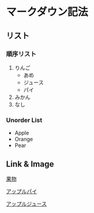 # マークダウン記法

## リスト

### 順序リスト

1. りんご
    -  あめ
    -  ジュース
    -  パイ
1. みかん
1. なし

### Unorder List

-  Apple
-  Orange
-  Pear

## Link & Image

[果物](https://www.google.com/url?sa=i&url=https%3A%2F%2Ffuru-sato.com%2Fmagazine%2F16326%2F&psig=AOvVaw1zXrq1bUiNq5y905IncJ8E&ust=1621601641824000&source=images&cd=vfe&ved=0CAIQjRxqFwoTCJDto4Gn2PACFQAAAAAdAAAAABAI)

[アップルパイ](https://www.google.com/url?sa=i&url=https%3A%2F%2Fwww.kurashiru.com%2Frecipes%2Fea3b1e20-1065-46b3-87b8-603d461e6171&psig=AOvVaw0J9mrttHa4-b_RV3PVgVPM&ust=1621601704570000&source=images&cd=vfe&ved=0CAIQjRxqFwoTCLD89Z-n2PACFQAAAAAdAAAAABAD)

[アップルジュース](https://www.google.com/url?sa=i&url=http%3A%2F%2Fotodoke-gohan.com%2F581%2F&psig=AOvVaw3N3u3i_LKdYm87hRBDNu4-&ust=1621601774485000&source=images&cd=vfe&ved=0CAIQjRxqFwoTCPC8ucGn2PACFQAAAAAdAAAAABAJ)